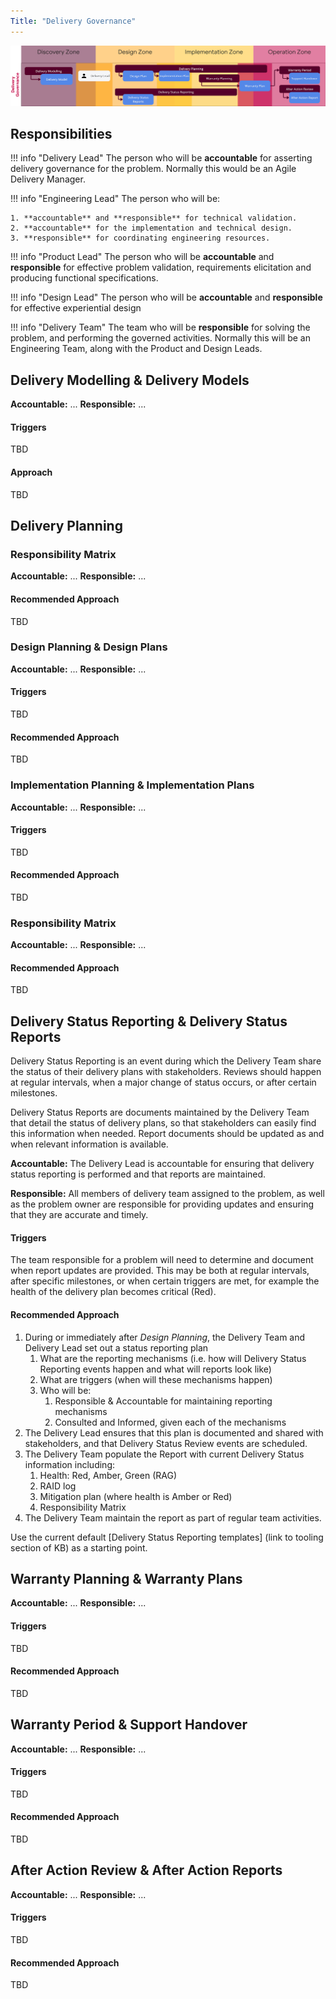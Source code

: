 ```yaml
---
Title: "Delivery Governance"
---
```


![Overview of Delivery Governance](delivery-governance.png)

## Responsibilities

!!! info "Delivery Lead" 
    The person who will be **accountable** for asserting delivery governance for the problem. Normally this would be an Agile Delivery Manager.

!!! info "Engineering Lead" 
    The person who will be:

    1. **accountable** and **responsible** for technical validation.  
    2. **accountable** for the implementation and technical design.
    3. **responsible** for coordinating engineering resources.
   
!!! info "Product Lead" 
    The person who will be **accountable** and **responsible** for effective problem validation, requirements elicitation and producing functional specifications.

!!! info "Design Lead" 
    The person who will be **accountable** and **responsible** for effective experiential design

!!! info "Delivery Team" 
    The team who will be **responsible** for solving the problem, and performing the governed activities. Normally this will be an Engineering Team, along with the Product and Design Leads.


## Delivery Modelling & Delivery Models

**Accountable:** ...
**Responsible:** ...

#### Triggers
TBD

#### Approach
TBD

## Delivery Planning 

### Responsibility Matrix

**Accountable:** ...
**Responsible:** ...

#### Recommended Approach
TBD


### Design Planning & Design Plans

**Accountable:** ...
**Responsible:** ...

#### Triggers
TBD

#### Recommended Approach
TBD

### Implementation Planning & Implementation Plans

**Accountable:** ...
**Responsible:** ...

#### Triggers
TBD

#### Recommended Approach
TBD

### Responsibility Matrix

**Accountable:** ...
**Responsible:** ...

#### Recommended Approach
TBD

## Delivery Status Reporting & Delivery Status Reports

Delivery Status Reporting is an event during which the Delivery Team share the status of their delivery plans with stakeholders. Reviews should happen at regular intervals, when a major change of status occurs, or after certain milestones. 

Delivery Status Reports are documents maintained by the Delivery Team that detail the status of delivery plans, so that stakeholders can easily find this information when needed. Report documents should be updated as and when relevant information is available.

**Accountable:** The Delivery Lead is accountable for ensuring that delivery status reporting is performed and that reports are maintained.  

**Responsible:** All members of delivery team assigned to the problem, as well as the problem owner are responsible for providing updates and ensuring that they are accurate and timely.

#### Triggers
The team responsible for a problem will need to determine and document when report updates are provided.
This may be both at regular intervals, after specific milestones, or when certain triggers are met, for example the health of the delivery plan becomes critical (Red).

#### Recommended Approach

1. During or immediately after *Design Planning*, the Delivery Team and Delivery Lead set out a status reporting plan
   1. What are the reporting mechanisms (i.e. how will Delivery Status Reporting events happen and what will reports look like)
   2. What are triggers (when will these mechanisms happen)
   3. Who will be:
      1.  Responsible & Accountable for maintaining reporting mechanisms 
      2.  Consulted and Informed, given each of the mechanisms 
2.  The Delivery Lead ensures that this plan is documented and shared with stakeholders, and that Delivery Status Review events are scheduled.
3.  The Delivery Team populate the Report with current Delivery Status information including:
    1.  Health: Red, Amber, Green (RAG) 
    2.  RAID log
    3.  Mitigation plan (where health is Amber or Red)
    4.  Responsibility Matrix
4.  The Delivery Team maintain the report as part of regular team activities.

Use the current default [Delivery Status Reporting templates] (link to tooling section of KB) as a starting point.


## Warranty Planning & Warranty Plans

**Accountable:** ...
**Responsible:** ...

#### Triggers
TBD

#### Recommended Approach
TBD

## Warranty Period & Support Handover

**Accountable:** ...
**Responsible:** ...

#### Triggers
TBD

#### Recommended Approach
TBD


## After Action Review & After Action Reports

**Accountable:** ...
**Responsible:** ...

#### Triggers
TBD

#### Recommended Approach
TBD